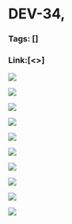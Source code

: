 # DEV-34,
### Tags: []
### Link:[<>]

![](../images/DEV-34/DEV-34-A1.png)

![](../images/DEV-34/DEV-34-A2.png)

![](../images/DEV-34/DEV-34-A3.png)

![](../images/DEV-34/DEV-34-A4.png)

![](../images/DEV-34/DEV-34-A5.png)

![](../images/DEV-34/DEV-34-A6.png)

![](../images/DEV-34/DEV-34-A7.png)

![](../images/DEV-34/DEV-34-A8.png)

![](../images/DEV-34/DEV-34-A9.png)

![](../images/DEV-34/DEV-34-A10.png)

